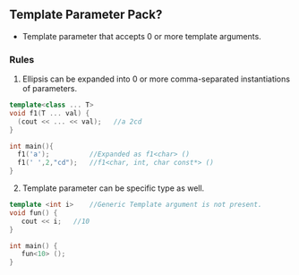 ## Template Parameter Pack?
- Template parameter that accepts 0 or more template arguments.

### Rules
1. Ellipsis can be expanded into 0 or more comma-separated instantiations of parameters.
```c++
template<class ... T>
void f1(T ... val) {
  (cout << ... << val);   //a 2cd
}

int main(){
  f1('a');          //Expanded as f1<char> ()
  f1(' ',2,"cd");   //f1<char, int, char const*> ()
}
```

2. Template parameter can be specific type as well.
```c++
template <int i>    //Generic Template argument is not present.
void fun() {
   cout << i;   //10
}

int main() {
   fun<10> ();
}
```
